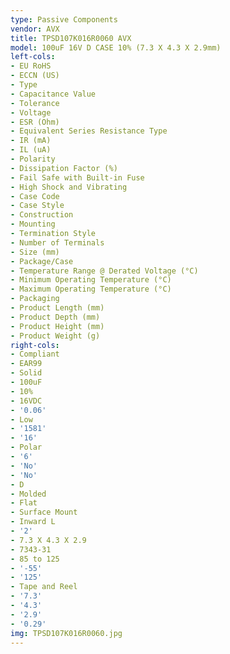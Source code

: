 ```yaml
---
type: Passive Components
vendor: AVX
title: TPSD107K016R0060 AVX
model: 100uF 16V D CASE 10% (7.3 X 4.3 X 2.9mm)
left-cols:
- EU RoHS
- ECCN (US)
- Type
- Capacitance Value
- Tolerance
- Voltage
- ESR (Ohm)
- Equivalent Series Resistance Type
- IR (mA)
- IL (uA)
- Polarity
- Dissipation Factor (%)
- Fail Safe with Built-in Fuse
- High Shock and Vibrating
- Case Code
- Case Style
- Construction
- Mounting
- Termination Style
- Number of Terminals
- Size (mm)
- Package/Case
- Temperature Range @ Derated Voltage (°C)
- Minimum Operating Temperature (°C)
- Maximum Operating Temperature (°C)
- Packaging
- Product Length (mm)
- Product Depth (mm)
- Product Height (mm)
- Product Weight (g)
right-cols:
- Compliant
- EAR99
- Solid
- 100uF
- 10%
- 16VDC
- '0.06'
- Low
- '1581'
- '16'
- Polar
- '6'
- 'No'
- 'No'
- D
- Molded
- Flat
- Surface Mount
- Inward L
- '2'
- 7.3 X 4.3 X 2.9
- 7343-31
- 85 to 125
- '-55'
- '125'
- Tape and Reel
- '7.3'
- '4.3'
- '2.9'
- '0.29'
img: TPSD107K016R0060.jpg
---
```

